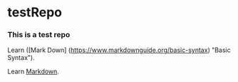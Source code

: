 # testRepo


### This is a test repo
Learn ([Mark Down] (https://www.markdownguide.org/basic-syntax) "Basic Syntax").

Learn [Markdown](http://markdownguide.org/basic-syntax "Basic syntaxy").

